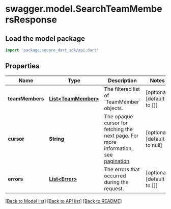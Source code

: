 # swagger.model.SearchTeamMembersResponse

## Load the model package
```dart
import 'package:square_dart_sdk/api.dart'
```

## Properties
Name | Type | Description | Notes
------------ | ------------- | ------------- | -------------
**teamMembers** | [**List&lt;TeamMember&gt;**](TeamMember.md) | The filtered list of &#x60;TeamMember&#x60; objects. | [optional] [default to []]
**cursor** | **String** | The opaque cursor for fetching the next page. For more information, see [pagination](https://developer.squareup.com/docs/working-with-apis/pagination). | [optional] [default to null]
**errors** | [**List&lt;Error&gt;**](Error.md) | The errors that occurred during the request. | [optional] [default to []]

[[Back to Model list]](../README.md#documentation-for-models) [[Back to API list]](../README.md#documentation-for-api-endpoints) [[Back to README]](../README.md)

